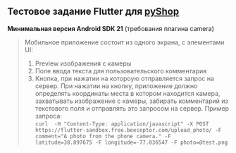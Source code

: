 ## Тестовое задание Flutter для [pyShop](https://jl.pyshop.ru/tasks/flutter-dev/)

**Минимальная версия Android SDK 21** (требования плагина camera)

> Мобильное приложение состоит из одного экрана, с элементами UI:
> 1. Preview изображения с камеры
> 2. Поле ввода текста для пользовательского комментария
> 3. Кнопка, при нажатии на котороую отправляется запрос на сервер.
> При нажатии на кнопку, приложение должно определять координаты места в котором находится камера, захватывать изображение с камеры, забирать комментарий из текстового поля и отправлять это запросом на сервер.
Пример запроса:\
`curl  -H "Content-Type: application/javascript" -X POST https://flutter-sandbox.free.beeceptor.com/upload_photo/ -F comment="A photo from the phone camera." -F latitude=38.897675 -F longitude=-77.036547 -F photo=@test.png`